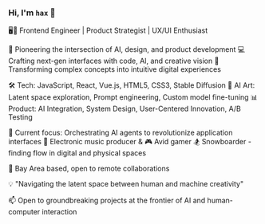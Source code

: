 ### Hi, I'm `hax` 👋

🖥️🎨 Frontend Engineer | Product Strategist | UX/UI Enthusiast

🚀 Pioneering the intersection of AI, design, and product development
💻 Crafting next-gen interfaces with code, AI, and creative vision
🧠 Transforming complex concepts into intuitive digital experiences

🛠️ Tech: JavaScript, React, Vue.js, HTML5, CSS3, Stable Diffusion
🎨 AI Art: Latent space exploration, Prompt engineering, Custom model fine-tuning
📊 Product: AI Integration, System Design, User-Centered Innovation, A/B Testing

🔬 Current focus: Orchestrating AI agents to revolutionize application interfaces
🎵 Electronic music producer & 🎮 Avid gamer
🏂 Snowboarder - finding flow in digital and physical spaces

🌉 Bay Area based, open to remote collaborations

💡 "Navigating the latent space between human and machine creativity"

📫 Open to groundbreaking projects at the frontier of AI and human-computer interaction
<!--
**null-hax/null-hax** is a ✨ _special_ ✨ repository because its `README.md` (this file) appears on your GitHub profile.

Here are some ideas to get you started:

- 🔭 I’m currently working on ...
- 🌱 I’m currently learning ...
- 👯 I’m looking to collaborate on ...
- 🤔 I’m looking for help with ...
- 💬 Ask me about ...
- 📫 How to reach me: ...
- 😄 Pronouns: ...
- ⚡ Fun fact: ...
-->
